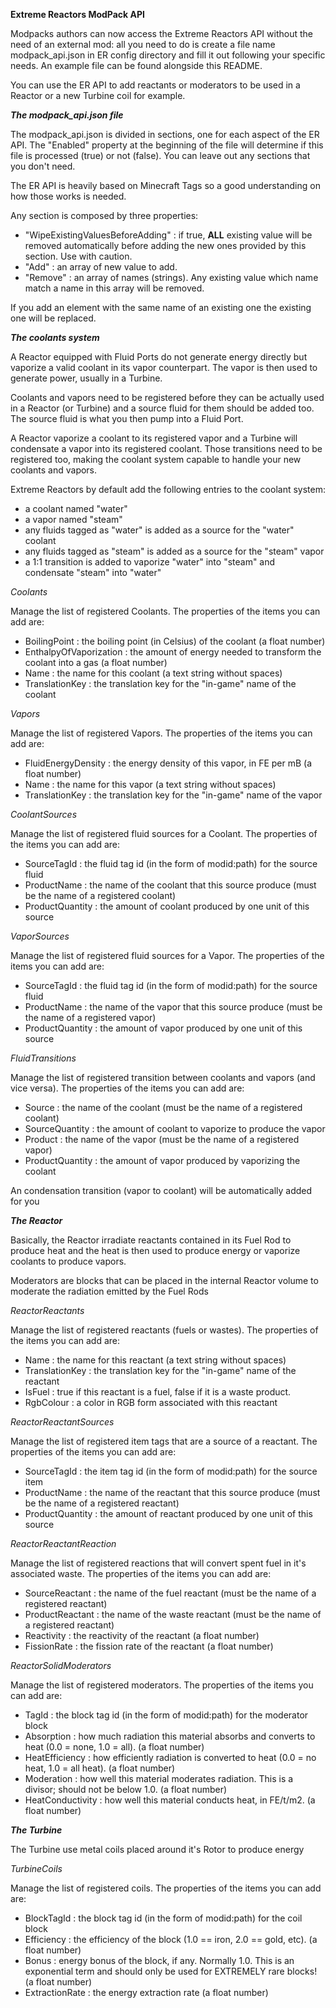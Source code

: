 **Extreme Reactors ModPack API**

Modpacks authors can now access the Extreme Reactors API without the need of an external mod: all you need to do is create a file name modpack_api.json in ER config directory and fill it out following your specific needs. An example file can be found alongside this README.

You can use the ER API to add reactants or moderators to be used in a Reactor or a new Turbine coil for example.

**_The modpack_api.json file_**

The modpack_api.json is divided in sections, one for each aspect of the ER API. The "Enabled" property at the beginning of the file will determine if this file is processed (true) or not (false).
You can leave out any sections that you don't need.

The ER API is heavily based on Minecraft Tags so a good understanding on how those works is needed.

Any section is composed by three properties:

- "WipeExistingValuesBeforeAdding" : if true, **ALL** existing value will be removed automatically before adding the new ones provided by this section. Use with caution.
- "Add" : an array of new value to add.
- "Remove" : an array of names (strings). Any existing value which name match a name in this array will be removed.

If you add an element with the same name of an existing one the existing one will be replaced.

_**The coolants system**_

A Reactor equipped with Fluid Ports do not generate energy directly but vaporize a valid coolant in its vapor counterpart. The vapor is then used to generate power, usually in a Turbine.

Coolants and vapors need to be registered before they can be actually used in a Reactor (or Turbine) and a source fluid for them should be added too. The source fluid is what you then pump into a Fluid Port.

A Reactor vaporize a coolant to its registered vapor and a Turbine will condensate a vapor into its registered coolant. Those transitions need to be registered too, making the coolant system capable to handle your new coolants and vapors.

Extreme Reactors by default add the following entries to the coolant system:

- a coolant named "water"
- a vapor named "steam"
- any fluids tagged as "water" is added as a source for the "water" coolant
- any fluids tagged as "steam" is added as a source for the "steam" vapor
- a 1:1 transition is added to vaporize "water" into "steam" and condensate "steam" into "water"

_Coolants_

Manage the list of registered Coolants.
The properties of the items you can add are:

- BoilingPoint : the boiling point (in Celsius) of the coolant (a float number)
- EnthalpyOfVaporization : the amount of energy needed to transform the coolant into a gas (a float number)
- Name : the name for this coolant (a text string without spaces)
- TranslationKey : the translation key for the "in-game" name of the coolant

_Vapors_

Manage the list of registered Vapors.
The properties of the items you can add are:

- FluidEnergyDensity : the energy density of this vapor, in FE per mB (a float number)
- Name : the name for this vapor (a text string without spaces)
- TranslationKey : the translation key for the "in-game" name of the vapor

_CoolantSources_

Manage the list of registered fluid sources for a Coolant.
The properties of the items you can add are:

- SourceTagId : the fluid tag id (in the form of modid:path) for the source fluid
- ProductName : the name of the coolant that this source produce (must be the name of a registered coolant)
- ProductQuantity : the amount of coolant produced by one unit of this source

_VaporSources_

Manage the list of registered fluid sources for a Vapor.
The properties of the items you can add are:

- SourceTagId : the fluid tag id (in the form of modid:path) for the source fluid
- ProductName : the name of the vapor that this source produce (must be the name of a registered vapor)
- ProductQuantity : the amount of vapor produced by one unit of this source

_FluidTransitions_

Manage the list of registered transition between coolants and vapors (and vice versa).
The properties of the items you can add are:

- Source : the name of the coolant (must be the name of a registered coolant)
- SourceQuantity : the amount of coolant to vaporize to produce the vapor
- Product : the name of the vapor (must be the name of a registered vapor)
- ProductQuantity : the amount of vapor produced by vaporizing the coolant

An condensation transition (vapor to coolant) will be automatically added for you


_**The Reactor**_

Basically, the Reactor irradiate reactants contained in its Fuel Rod to produce heat and the heat is then used to produce energy or vaporize coolants to produce vapors.

Moderators are blocks that can be placed in the internal Reactor volume to moderate the radiation emitted by the Fuel Rods

_ReactorReactants_

Manage the list of registered reactants (fuels or wastes).
The properties of the items you can add are:

- Name : the name for this reactant (a text string without spaces)
- TranslationKey : the translation key for the "in-game" name of the reactant
- IsFuel : true if this reactant is a fuel, false if it is a waste product.
- RgbColour : a color in RGB form associated with this reactant

_ReactorReactantSources_

Manage the list of registered item tags that are a source of a reactant.
The properties of the items you can add are:

- SourceTagId : the item tag id (in the form of modid:path) for the source item
- ProductName : the name of the reactant that this source produce (must be the name of a registered reactant)
- ProductQuantity : the amount of reactant produced by one unit of this source

_ReactorReactantReaction_

Manage the list of registered reactions that will convert spent fuel in it's associated waste.
The properties of the items you can add are:

- SourceReactant : the name of the fuel reactant (must be the name of a registered reactant)
- ProductReactant : the name of the waste reactant (must be the name of a registered reactant)
- Reactivity : the reactivity of the reactant (a float number)
- FissionRate : the fission rate of the reactant (a float number)

_ReactorSolidModerators_

Manage the list of registered moderators.
The properties of the items you can add are:

- TagId : the block tag id (in the form of modid:path) for the moderator block
- Absorption : how much radiation this material absorbs and converts to heat (0.0 = none, 1.0 = all). (a float number)
- HeatEfficiency : how efficiently radiation is converted to heat (0.0 = no heat, 1.0 = all heat). (a float number)
- Moderation : how well this material moderates radiation. This is a divisor; should not be below 1.0. (a float number)
- HeatConductivity : how well this material conducts heat, in FE/t/m2. (a float number)


_**The Turbine**_

The Turbine use metal coils placed around it's Rotor to produce energy

_TurbineCoils_

Manage the list of registered coils.
The properties of the items you can add are:

- BlockTagId : the block tag id (in the form of modid:path) for the coil block
- Efficiency : the efficiency of the block (1.0 == iron, 2.0 == gold, etc). (a float number)
- Bonus : energy bonus of the block, if any. Normally 1.0. This is an exponential term and should only be used for EXTREMELY rare blocks! (a float number)
- ExtractionRate : the energy extraction rate (a float number)










